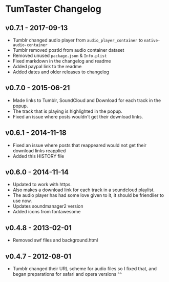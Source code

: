 # TumTaster Changelog

## v0.7.1 - 2017-09-13
* Tumblr changed audio player from `audio_player_container` to `native-audio-container`
* Tumblr removed postId from audio container dataset
* Removed unused `package.json` & `Info.plist`
* Fixed markdown in the changelog and readme
* Added paypal link to the readme
* Added dates and older releases to changelog

## v0.7.0 - 2015-06-21
* Made links to Tumblr, SoundCloud and Download for each track in the popup.
* The track that is playing is highlighted in the popup.
* Fixed an issue where posts wouldn't get their download links.

## v0.6.1 - 2014-11-18
* Fixed an issue where posts that reappeared would not get their download links reapplied
* Added this HISTORY file

## v0.6.0 - 2014-11-14
* Updated to work with https.
* Also makes a download link for each track in a soundcloud playlist.
* The audio player has had some love given to it, it should be friendlier to use now.
* Updates soundmanager2 version
* Added icons from fontawesome

## v0.4.8 - 2013-02-01
* Removed swf files and background.html

## v0.4.7 - 2012-08-01
* Tumblr changed their URL scheme for audio files so I fixed that, and began preparations for safari and opera versions ^^
